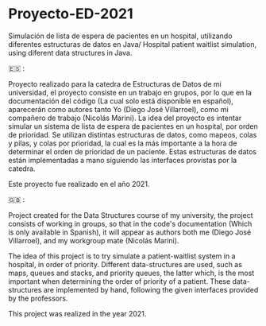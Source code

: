 # Proyecto-ED-2021
Simulación de lista de espera de pacientes en un hospital, utilizando diferentes estructuras de datos en Java/ Hospital patient waitlist simulation, using diferent data structures in Java.

:es: :

Proyecto realizado para la catedra de Estructuras de Datos de mi universidad, el proyecto consiste en un trabajo en grupos, por lo que en la documentación del código (La cual solo está disponible en español), aparecerán como autores tanto Yo (Diego José Villarroel), como mi compañero de trabajo (Nicolás Marini).
La idea del proyecto es intentar simular un sistema de lista de espera de pacientes en un hospital, por orden de prioridad. Se utilizan distintas estructuras de datos, como mapeos, colas y pilas, y colas por prioridad, la cual es la más importante a la hora de determinar el orden de prioridad de un paciente. Estas estructuras de datos están implementadas a mano siguiendo las interfaces provistas por la catedra.

Este proyecto fue realizado en el año 2021.


:uk:	 :

Project created for the Data Structures course of my university, the project consists of working in groups, so that in the code's documentation (Which is only available in Spanish), it will appear as authors both me (Diego José Villarroel), and my workgroup mate (Nicolás Marini).

The idea of this project is to try simulate a patient-waitlist system in a hospital, in order of priority. Different data-structures are used, such as maps, queues and stacks, and priority queues, the latter which, is the most important when determining the order of priority of a patient. These data-structures are implemented by hand, following the given interfaces provided by the professors.

This project was realized in the year 2021.
